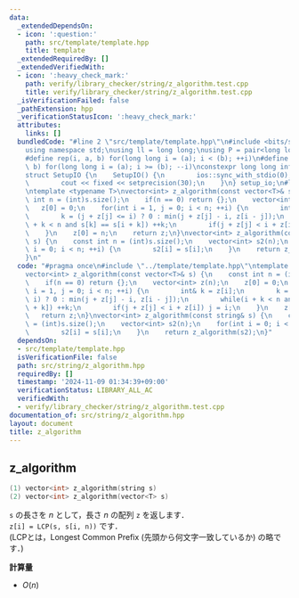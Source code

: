 ```yaml
---
data:
  _extendedDependsOn:
  - icon: ':question:'
    path: src/template/template.hpp
    title: template
  _extendedRequiredBy: []
  _extendedVerifiedWith:
  - icon: ':heavy_check_mark:'
    path: verify/library_checker/string/z_algorithm.test.cpp
    title: verify/library_checker/string/z_algorithm.test.cpp
  _isVerificationFailed: false
  _pathExtension: hpp
  _verificationStatusIcon: ':heavy_check_mark:'
  attributes:
    links: []
  bundledCode: "#line 2 \"src/template/template.hpp\"\n#include <bits/stdc++.h>\n\
    using namespace std;\nusing ll = long long;\nusing P = pair<long long, long long>;\n\
    #define rep(i, a, b) for(long long i = (a); i < (b); ++i)\n#define rrep(i, a,\
    \ b) for(long long i = (a); i >= (b); --i)\nconstexpr long long inf = 4e18;\n\
    struct SetupIO {\n    SetupIO() {\n        ios::sync_with_stdio(0);\n        cin.tie(0);\n\
    \        cout << fixed << setprecision(30);\n    }\n} setup_io;\n#line 3 \"src/string/z_algorithm.hpp\"\
    \ntemplate <typename T>\nvector<int> z_algorithm(const vector<T>& s) {\n    const\
    \ int n = (int)s.size();\n    if(n == 0) return {};\n    vector<int> z(n);\n \
    \   z[0] = 0;\n    for(int i = 1, j = 0; i < n; ++i) {\n        int& k = z[i];\n\
    \        k = (j + z[j] <= i) ? 0 : min(j + z[j] - i, z[i - j]);\n        while(i\
    \ + k < n and s[k] == s[i + k]) ++k;\n        if(j + z[j] < i + z[i]) j = i;\n\
    \    }\n    z[0] = n;\n    return z;\n}\nvector<int> z_algorithm(const string&\
    \ s) {\n    const int n = (int)s.size();\n    vector<int> s2(n);\n    for(int\
    \ i = 0; i < n; ++i) {\n        s2[i] = s[i];\n    }\n    return z_algorithm(s2);\n\
    }\n"
  code: "#pragma once\n#include \"../template/template.hpp\"\ntemplate <typename T>\n\
    vector<int> z_algorithm(const vector<T>& s) {\n    const int n = (int)s.size();\n\
    \    if(n == 0) return {};\n    vector<int> z(n);\n    z[0] = 0;\n    for(int\
    \ i = 1, j = 0; i < n; ++i) {\n        int& k = z[i];\n        k = (j + z[j] <=\
    \ i) ? 0 : min(j + z[j] - i, z[i - j]);\n        while(i + k < n and s[k] == s[i\
    \ + k]) ++k;\n        if(j + z[j] < i + z[i]) j = i;\n    }\n    z[0] = n;\n \
    \   return z;\n}\nvector<int> z_algorithm(const string& s) {\n    const int n\
    \ = (int)s.size();\n    vector<int> s2(n);\n    for(int i = 0; i < n; ++i) {\n\
    \        s2[i] = s[i];\n    }\n    return z_algorithm(s2);\n}"
  dependsOn:
  - src/template/template.hpp
  isVerificationFile: false
  path: src/string/z_algorithm.hpp
  requiredBy: []
  timestamp: '2024-11-09 01:34:39+09:00'
  verificationStatus: LIBRARY_ALL_AC
  verifiedWith:
  - verify/library_checker/string/z_algorithm.test.cpp
documentation_of: src/string/z_algorithm.hpp
layout: document
title: z_algorithm
---
```


## z_algorithm

```cpp
(1) vector<int> z_algorithm(string s)
(2) vector<int> z_algorithm(vector<T> s)
```

`s` の長さを $n$ として，長さ $n$ の配列 `z` を返します．<br>
`z[i] = LCP(s, s[i, n))` です．<br>
(LCPとは，Longest Common Prefix (先頭から何文字一致しているか) の略です．)

**計算量**

- $O(n)$